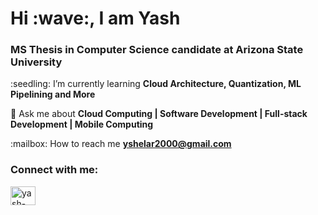 <h1>Hi :wave:, I am Yash</h1>
<h3>MS Thesis in Computer Science candidate at Arizona State University</h3> 
<p>
  :seedling: I’m currently learning <b>Cloud Architecture, Quantization, ML Pipelining and More</b></p>

  :speech_balloon: Ask me about <b>Cloud Computing | Software Development | Full-stack Development | Mobile Computing</b></p>
<p>
:mailbox: How to reach me <a href="https://mail.google.com/mail/?view=cm&fs=1&to=yshelar2000@gmail.com&su=Hey Yash, just visited your Github!" target="_blank"> <b>yshelar2000@gmail.com</b></a>

<p>
<h3>Connect with me:</h3>

<a  href="https://www.linkedin.com/in/shelar-yash/" target="blank"><img align="center" src="https://cdn.jsdelivr.net/npm/simple-icons@3.0.1/icons/linkedin.svg" alt="yash-shelar-54b18a190" height="30" width="40" /></a>

